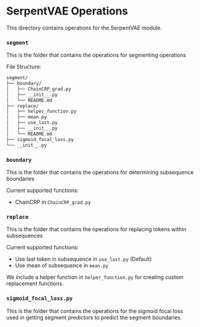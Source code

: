 # SerpentVAE Operations

This directory contains operations for the SerpentVAE module.

### `segment`
This is the folder that contains the operations for segmenting operations

File Structure:

```sh
segment/
├── boundary/
│   ├── ChainCRP_grad.py
│   ├── __init__.py
│   └── README.md
├── replace/
│   ├── helper_function.py
│   ├── mean.py
│   ├── use_last.py
│   ├── __init__.py
│   └── README.md
├── sigmoid_focal_loss.py
└── __init__.py
```

### `boundary`
This is the folder that contains the operations for determining subsequence boundaries

Current supported functions:
- ChainCRP in `ChainCRP_grad.py`

### `replace`
This is the folder that contains the operations for replacing tokens within subsequences

Current supported functions:
- Use last token in subsequence in `use_last.py` (Default)
- Use mean of subsequence in `mean.py`

We include a helper function in `helper_function.py` for creating custom replacement functions. 

### `sigmoid_focal_loss.py`
This is the folder that contains the operations for the sigmoid focal loss used in getting segment predictors to predict the segment boundaries. 



